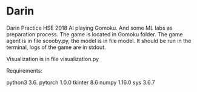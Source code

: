 # Darin
Darin Practice HSE 2018
AI playing Gomoku. And some ML labs as preparation process.
The game is located in Gomoku folder. The game agent is in file scooby.py, the model is in file model. It should be run in the terminal, logs of the game are in stdout. 

Visualization is in file visualization.py

Requirements:

python3 3.6.
pytorch 1.0.0
tkinter 8.6
numpy 1.16.0
sys 3.6.7
